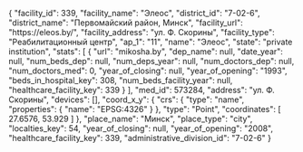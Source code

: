 {
    "facility_id": 339,
    "facility_name": "Элеос",
    "district_id": "7-02-6",
    "district_name": "Первомайский район, Минск",
    "facility_url": "https:\/\/eleos.by\/",
    "facility_address": "ул. Ф. Скорины",
    "facility_type": "Реабилитационный центр",
    "ap_1": "11",
    "name": "Элеос",
    "state": "private institution",
    "stats": [
        {
            "url": "mikosha.by",
            "dep_name": null,
            "date_year": null,
            "num_beds_dep": null,
            "num_deps_year": null,
            "num_doctors_dep": null,
            "num_doctors_med": 0,
            "year_of_closing": null,
            "year_of_opening": "1993",
            "beds_in_hospital_key": 308,
            "num_beds_facility_year": null,
            "healthcare_facility_key": 339
        }
    ],
    "med_id": 573284,
    "address": "ул. Ф. Скорины",
    "devices": [],
    "coord_x_y": {
        "crs": {
            "type": "name",
            "properties": {
                "name": "EPSG:4326"
            }
        },
        "type": "Point",
        "coordinates": [
            27.6576,
            53.929
        ]
    },
    "place_name": "Минск",
    "place_type": "city",
    "localties_key": 54,
    "year_of_closing": null,
    "year_of_opening": "2008",
    "healthcare_facility_key": 339,
    "administrative_division_id": "7-02-6"
}